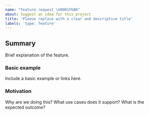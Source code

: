 ```yaml
---
name: "Feature request \U0001F680"
about: Suggest an idea for this project
title: 'Please replace with a clear and descriptive title'
labels: 'type: feature'
---
```


## Summary

Brief explanation of the feature.

### Basic example

Include a basic example or links here.

### Motivation

Why are we doing this? What use cases does it support? What is the expected outcome?
